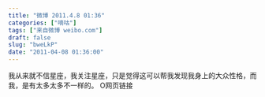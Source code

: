 ```yaml
---
title: "微博 2011.4.8 01:36"
categories: ["嘀咕"]
tags: ["来自微博 weibo.com"]
draft: false
slug: "bweLkP"
date: "2011-04-08 01:36:00"
---
```


<p>我从来就不信星座，我关注星座，只是觉得这可以帮我发现我身上的大众性格，而我，是有太多太多不一样的。 O网页链接 ​​​​</p>
